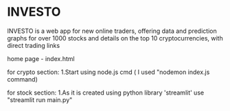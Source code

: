# INVESTO
INVESTO is a web app for new online traders, offering data and prediction graphs for over 1000 stocks and details on the top 10 cryptocurrencies, with direct trading links

home page - index.html

for crypto section:
1.Start using node.js cmd ( I used "nodemon index.js command)

for stock section:
1.As it is created using python library 'streamlit' use "streamlit run main.py" 
